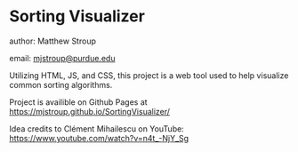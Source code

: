 # Sorting Visualizer

author: Matthew Stroup

email: mjstroup@purdue.edu

Utilizing HTML, JS, and CSS, this project is a web tool used to help visualize common sorting algorithms.

Project is availible on Github Pages at https://mjstroup.github.io/SortingVisualizer/

Idea credits to Clément Mihailescu on YouTube: https://www.youtube.com/watch?v=n4t_-NjY_Sg
